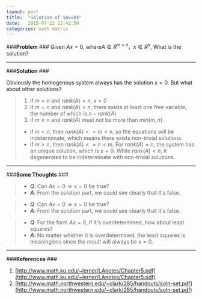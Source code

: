 ```yaml
---
layout: post
title:  "Solution of $Ax=0$"
date:   2015-07-22 22:42:50
categories: math matrix
---
```


###**Problem** ###
Given $Ax=0$, where$A\in R^{m\times n}$，$x\in R^{n}$, What is the solution?


----------

###**Solution** ###

Obviously the homogenous system always has the solution $x = 0$. But what about other solutions?


> 1. if $m = n$ and $rank(A) = n$, $x = 0$
> 2. if $m = n$ and $rank(A) < n$,  there exists at least one free variable, the number of which is $n - rank(A)$
> 3. if $m \neq n$ and $rank(A)$ must not be more than $min(m, n)$.
>  - if $m < n$, then $rank(A) <= m < n$, so the equations will be indeterminate, which means there exists non-trivial solutions.
>  - if $m > n$, then $rank(A) <= n < m$. For $rank(A) = n$, the system has an unique solution, which is $x = 0$. While $rank(A) < n$, it degenerates to be indeterminate with non-trivial solutions.

----------

###**Some Thoughts** ###

> - ***Q***: Can $Ax = 0 \Rightarrow x = 0$ be true?<br>
> - ***A***: From the solution part, we could see clearly that it's false.  


> - ***Q***: Can $Ax = 0 \Rightarrow x = 0$ be true?<br>
> - ***A***: From the solution part, we could see clearly that it's false.

> - ***Q***:  For the form $Ax=0$, if it's overdetermined, how about least squares?<br>
> - ***A***: No matter whether it is overdetermined, the least squares is meaningless since the result will always be $x = 0$.


----------

###**References** ###

 1. [http://www.math.ku.edu/~lerner/LAnotes/Chapter5.pdf](http://www.math.ku.edu/~lerner/LAnotes/Chapter5.pdf)
 2. [http://www.math.northwestern.edu/~clark/285/handouts/soln-set.pdf](http://www.math.northwestern.edu/~clark/285/handouts/soln-set.pdf)